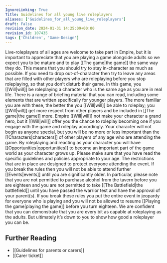 ```yaml
---
IgnoreLinking: True
Title: Guidelines for all young live roleplayers
aliases: ['Guidelines_for_all_young_live_roleplayers']
draft: False
revision_date: 2024-01-31 14:25:09+00:00
revision_id: 107435
tags: ['Children', 'Game-Design']
---
```


Live-roleplayers of all ages are welcome to take part in Empire, but it is important to appreciate that you are playing a game alongside adults so we expect you to be mature and to play [[The game|the game]] the same way they do. This means that you should try to stay in-character as much as possible. If you need to drop out-of-character then try to leave any areas that are filled with other players who are roleplaying before you stop roleplaying, so that you don’t disturb their game.
In this game, you [[Will|will]] be roleplaying a character who is the same age as you are in real life. There is a range of briefing material that you can read, including some elements that are written specifically for younger players. The more familiar you are with these, the better the you [[Will|will]] be able to roleplay; you [[Will|will]] get more respect from other players and be included in [[The game|the game]] more.
Empire [[Will|will]] not make your character a grand hero, but it [[Will|will]] offer you the chance to roleplay becoming one if you engage with the game and roleplay accordingly. Your character will not begin as anyone special, but you will be no more or less important than the [[Characters|characters]] of other players of any age who are attending the game. By roleplaying and reacting as your character you will have [[Opportunities|opportunities]] to become an important part of the game world as your character grows up.
Please make sure that you have read the specific guidelines and policies appropriate to your age. The restrictions that are in place are designed to protect everyone attending the event. If you break the rules then you will not be able to attend further [[Events|events]] until you are significantly older.
In particular, please note that you are not permitted to purchase alcohol from the tavern before you are eighteen and you are not permitted to take [[The Battlefield|the battlefield]] until you have passed the warrior test and have the approval of your parent(s). If you break these rules you put the entire event in jeopardy for everyone who is playing and you will not be allowed to resume [[Playing the game|playing the game]] before you turn eighteen.
We are confident that you can demonstrate that you are every bit as capable at roleplaying as the adults. But ultimately it’s down to you to show how good a roleplayer you can be.
## Further Reading
* [[Guidelines for parents or carers]]
* [[Carer ticket]]